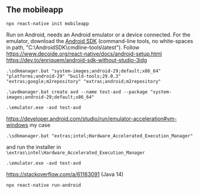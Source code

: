 ## The mobileapp

```
npx react-native init mobileapp
```

Run on Android, needs an Android emulator or a device connected.
For the emulator, download the [Android SDK](https://developer.android.com/studio#downloads) (command-line tools, no white-spaces in path, "C:\AndroidSDK\cmdline-tools\latest").
Follow
https://www.decoide.org/react-native/docs/android-setup.html
https://dev.to/enriquem/android-sdk-without-studio-3idg

```
.\sdkmanager.bat "system-images;android-29;default;x86_64" "platforms;android-29" "build-tools;29.0.3" "extras;google;m2repository" "extras;android;m2repository"
```
```
.\avdmanager.bat create avd --name test-avd --package "system-images;android-29;default;x86_64"
```
```
.\emulator.exe -avd test-avd
```
https://developer.android.com/studio/run/emulator-acceleration#vm-windows
my case
```
.\sdkmanager.bat "extras;intel;Hardware_Accelerated_Execution_Manager"
```
and run the installer in `\extras\intel\Hardware_Accelerated_Execution_Manager`

```
.\emulator.exe -avd test-avd
```
https://stackoverflow.com/a/61163091 (Java 14)

```
npx react-native run-android
```